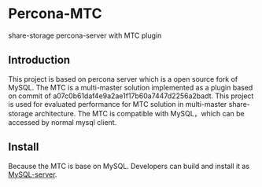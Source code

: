 # Percona-MTC
share-storage percona-server with MTC plugin

## Introduction
This project is based on percona server which is a open source fork of MySQL.
The MTC is a multi-master solution implemented as a plugin based on commit of a07c0b61daf4e9a2ae1f17b60a7447d2256a2badt.
This project is used for evaluated performance for MTC solution in multi-master share-storage architecture.
The MTC is compatible with MySQL，which can be accessed by normal mysql client.

## Install
Because the MTC is base on MySQL. 
Developers can build and install it as [MySQL-server](https://dev.mysql.com/doc/mysql-sourcebuild-excerpt/8.0/en/).





